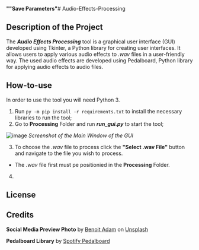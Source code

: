 **""Save Parameters"**# Audio-Effects-Processing

## Description of the Project
The **_Audio Effects Processing_** tool is a graphical user interface (GUI) developed using Tkinter, a Python library for creating user interfaces. It allows users to apply various audio effects to _.wav_ files in a user-friendly way. The used audio effects are developed using Pedalboard, Python library for applying audio effects to audio files.

## How-to-use
In order to use the tool you will need Python 3.
1. Run ```py -m pip install -r requirements.txt``` to install the necessary libraries to run the tool;
1. Go to **Processing** Folder and run **_run_gui.py_** to start the tool;

![image](https://github.com/konstakostov/Audio-Effects-Processing/assets/122868401/a387fce9-b71e-46e7-a110-80535c4b6dea)
 _Screenshot of the Main Window of the GUI_

3. To choose the _.wav_ file to process click the  **"Select .wav File"** button and navigate to the file you wish to process.
  - The _.wav_ file first must pe positionied in the **Processing** Folder.
4. 

## License


## Credits
**Social Media Preview Photo** by <a href="https://unsplash.com/@benoit_adam?utm_content=creditCopyText&utm_medium=referral&utm_source=unsplash">Benoit Adam</a> on <a href="https://unsplash.com/photos/a-bunch-of-electronic-equipment-sitting-on-top-of-a-wooden-floor-cOT3PJee02w?utm_content=creditCopyText&utm_medium=referral&utm_source=unsplash">Unsplash</a>

**Pedalboard Library** by [Spotify Pedalboard](https://github.com/spotify/pedalboard?tab=readme-ov-file)


